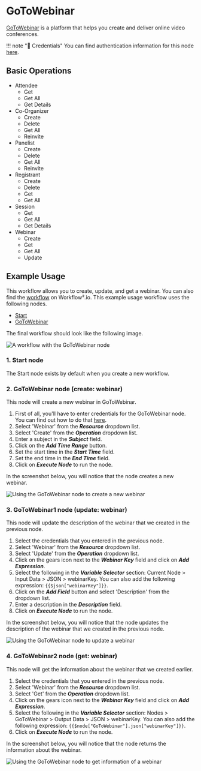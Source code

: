 # GoToWebinar

[GoToWebinar](https://www.gotomeeting.com/webinar) is a platform that helps you create and deliver online video conferences.

!!! note "🔑 Credentials"
    You can find authentication information for this node [here](/workflow/integrations/credentials/goToWebinar/).


## Basic Operations

* Attendee
    * Get
    * Get All
    * Get Details
* Co-Organizer
    * Create
    * Delete
    * Get All
    * Reinvite
* Panelist
    * Create
    * Delete
    * Get All
    * Reinvite
* Registrant
    * Create
    * Delete
    * Get
    * Get All
* Session
    * Get
    * Get All
    * Get Details
* Webinar
    * Create
    * Get
    * Get All
    * Update

## Example Usage

This workflow allows you to create, update, and get a webinar. You can also find the [workflow](https://WF².io/workflows/960) on Workflow².io. This example usage workflow uses the following nodes.
- [Start](/workflow/integrations/core-nodes/workflow-nodes-base.start/)
- [GoToWebinar]()

The final workflow should look like the following image.

![A workflow with the GoToWebinar node](/_images/integrations/nodes/gotowebinar/workflow.png)

### 1. Start node

The Start node exists by default when you create a new workflow.

### 2. GoToWebinar node (create: webinar)

This node will create a new webinar in GoToWebinar.

1. First of all, you'll have to enter credentials for the GoToWebinar node. You can find out how to do that [here](/workflow/integrations/credentials/goToWebinar/).
2. Select 'Webinar' from the ***Resource*** dropdown list.
3. Select 'Create' from the ***Operation*** dropdown list.
4. Enter a subject in the ***Subject*** field.
5. Click on the ***Add Time Range*** button.
6. Set the start time in the ***Start Time*** field.
7. Set the end time in the ***End Time*** field.
8. Click on ***Execute Node*** to run the node.

In the screenshot below, you will notice that the node creates a new webinar.

![Using the GoToWebinar node to create a new webinar](/_images/integrations/nodes/gotowebinar/gotowebinar_node.png)

### 3. GoToWebinar1 node (update: webinar)

This node will update the description of the webinar that we created in the previous node.


1. Select the credentials that you entered in the previous node.
2. Select 'Webinar' from the ***Resource*** dropdown list.
3. Select 'Update' from the ***Operation*** dropdown list.
4. Click on the gears icon next to the ***Webinar Key*** field and click on ***Add Expression***.
5. Select the following in the ***Variable Selector*** section: Current Node > Input Data > JSON > webinarKey. You can also add the following expression: `{{$json["webinarKey"]}}`.
6. Click on the ***Add Field*** button and select 'Description' from the dropdown list.
7. Enter a description in the ***Description*** field.
8. Click on ***Execute Node*** to run the node.

In the screenshot below, you will notice that the node updates the description of the webinar that we created in the previous node.

![Using the GoToWebinar node to update a webinar](/_images/integrations/nodes/gotowebinar/gotowebinar1_node.png)

### 4. GoToWebinar2 node (get: webinar)

This node will get the information about the webinar that we created earlier.

1. Select the credentials that you entered in the previous node.
2. Select 'Webinar' from the ***Resource*** dropdown list.
3. Select 'Get' from the ***Operation*** dropdown list.
4. Click on the gears icon next to the ***Webinar Key*** field and click on ***Add Expression***.
5. Select the following in the ***Variable Selector*** section: Nodes > GoToWebinar > Output Data > JSON > webinarKey. You can also add the following expression: `{{$node["GoToWebinar"].json["webinarKey"]}}`.
6. Click on ***Execute Node*** to run the node.


In the screenshot below, you will notice that the node returns the information about the webinar.

![Using the GoToWebinar node to get information of a webinar](/_images/integrations/nodes/gotowebinar/gotowebinar2_node.png)
